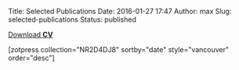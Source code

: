 Title: Selected Publications
Date: 2016-01-27 17:47
Author: max
Slug: selected-publications
Status: published

[Download **CV**]({static}/images/uploads/2016/01/CV%20Max%20Klein%20-%202016.pdf)

\[zotpress collection="NR2D4DJ8" sortby="date" style="vancouver" order="desc"\]
